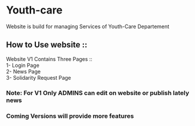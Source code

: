 # Youth-care
Website is build for managing Services of Youth-Care Departement 
## How to Use website ::
Website V1 Contains Three Pages ::      
1- Login Page     
2- News Page     
3- Solidarity Request Page    
### Note: For V1 Only ADMINS can edit on website or publish lately news
### Coming Versions will provide more features
